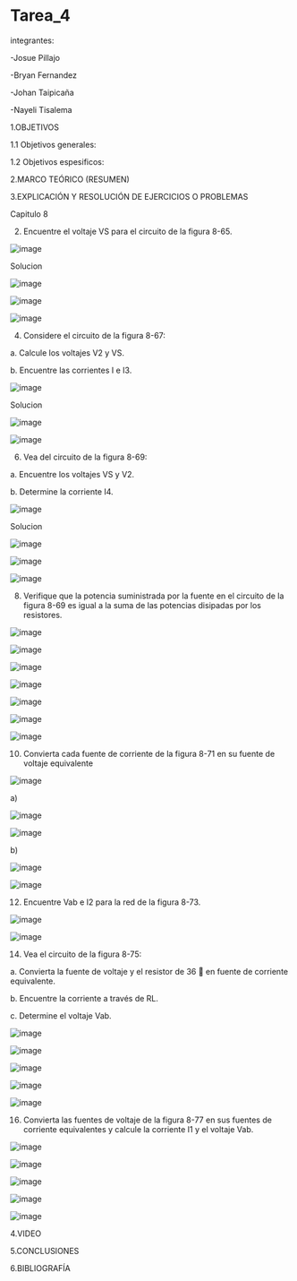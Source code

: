 # Tarea_4
integrantes:

-Josue Pillajo

-Bryan Fernandez

-Johan Taipicaña

-Nayeli Tisalema

1.OBJETIVOS

1.1 Objetivos generales: 

1.2 Objetivos espesificos:

2.MARCO TEÓRICO (RESUMEN)

3.EXPLICACIÓN Y RESOLUCIÓN DE EJERCICIOS O PROBLEMAS

Capitulo 8

2. Encuentre el voltaje VS para el circuito de la figura 8-65.

![image](https://user-images.githubusercontent.com/85320165/125551025-57fc2ee3-b387-4ed6-8fe0-0b7eeb49de20.png)

Solucion

![image](https://user-images.githubusercontent.com/85320165/125551121-85d1ebc4-3673-4cdc-a10b-6d4583366b3c.png)

![image](https://user-images.githubusercontent.com/85320165/125551145-5c6a9232-cdb5-4634-a2ae-08e428fa5262.png)

![image](https://user-images.githubusercontent.com/85320165/125551160-7b1716fd-c40b-4a76-a8a8-d3b23d21b5a2.png)


4. Considere el circuito de la figura 8-67:

a. Calcule los voltajes V2 y VS.

b. Encuentre las corrientes I e I3.

![image](https://user-images.githubusercontent.com/85320165/125551345-f496abd7-92c6-4143-b87a-f2d3cd9394c6.png)

Solucion

![image](https://user-images.githubusercontent.com/85320165/125551393-792484d9-2913-4746-ac12-10f4df23b3b9.png)

![image](https://user-images.githubusercontent.com/85320165/125551420-e85525d3-8f13-436c-b823-a190178816bf.png)

6. Vea del circuito de la figura 8-69:

a. Encuentre los voltajes VS y V2.


b. Determine la corriente I4.

![image](https://user-images.githubusercontent.com/85320165/125553832-a0979c6b-da89-4b17-b616-183e68efb532.png)

Solucion

![image](https://user-images.githubusercontent.com/85320165/125553914-e3cf5be8-38fb-48b4-8fce-c865030c1abd.png)

![image](https://user-images.githubusercontent.com/85320165/125553960-73217f59-1ac3-4a8c-9735-ef9fc7b10f73.png)

![image](https://user-images.githubusercontent.com/85320165/125554026-04faa06d-bb43-41d0-88fa-ca7d4334c5a9.png)

8. Verifique que la potencia suministrada por la fuente en el circuito de la figura
8-69 es igual a la suma de las potencias disipadas por los resistores.

![image](https://user-images.githubusercontent.com/85320165/125554353-fdd39e28-10a6-4cd1-8ff9-7c5a85e66af0.png)

![image](https://user-images.githubusercontent.com/85320165/125554517-30a306eb-5bdd-4120-8765-aa06a26ef297.png)

![image](https://user-images.githubusercontent.com/85320165/125554777-caa6e7b1-fea9-426a-a051-383437273da1.png)

![image](https://user-images.githubusercontent.com/85320165/125554807-b49975dc-9c90-4753-8b16-6f6bc976efed.png)

![image](https://user-images.githubusercontent.com/85320165/125554821-d079a3c1-cb1a-47ec-b48c-2a711ec67c95.png)

![image](https://user-images.githubusercontent.com/85320165/125554829-6c31e58d-a76b-4555-a4bd-e21e954bd01e.png)

![image](https://user-images.githubusercontent.com/85320165/125554849-f3f779ed-f865-4a69-82ca-29ac883ccacd.png)

10. Convierta cada fuente de corriente de la figura 8-71 en su fuente de voltaje
equivalente

![image](https://user-images.githubusercontent.com/85320165/125554951-4bc69c3d-6a68-4762-b54f-d683eee8fbf8.png)

a)

![image](https://user-images.githubusercontent.com/85320165/125554980-23e55d6a-f9ed-4539-8578-cf2a78cb0918.png)

![image](https://user-images.githubusercontent.com/85320165/125555448-96ee512e-8244-4511-8970-fe3d39f64f36.png)


b)

![image](https://user-images.githubusercontent.com/85320165/125555459-8645817c-953f-458b-917d-92db0f428e37.png)

![image](https://user-images.githubusercontent.com/85320165/125555553-bb0e16cb-118e-4244-bf1f-4c96bbc9d8d1.png)

12. Encuentre Vab e I2 para la red de la figura 8-73.

![image](https://user-images.githubusercontent.com/85320165/125555600-0efa88c1-06eb-4b20-af41-1411c31426a7.png)

![image](https://user-images.githubusercontent.com/85320165/125555630-984f8510-2a3c-4955-a4e1-b7eaa99eaf78.png)

14. Vea el circuito de la figura 8-75:

a. Convierta la fuente de voltaje y el resistor de 36  en fuente de corriente
equivalente.

b. Encuentre la corriente a través de RL.

c. Determine el voltaje Vab.

![image](https://user-images.githubusercontent.com/85320165/125556154-aa6819c7-daa4-4f28-940d-f80042d784af.png)


![image](https://user-images.githubusercontent.com/85320165/125556895-24e7a499-3f84-477d-842c-e7767ca828fd.png)

![image](https://user-images.githubusercontent.com/85320165/125556954-ba1c364c-5e4e-4c2b-933e-ab119877df7c.png)

![image](https://user-images.githubusercontent.com/85320165/125557024-75c72552-512b-4aa1-9b7d-45519b701fcc.png)


![image](https://user-images.githubusercontent.com/85320165/125557052-370dc8f1-bed0-403a-83f5-74a3890745b6.png)


16. Convierta las fuentes de voltaje de la figura 8-77 en sus fuentes de corriente
equivalentes y calcule la corriente I1 y el voltaje Vab.

![image](https://user-images.githubusercontent.com/85320165/125557416-9550139f-6a69-4020-bab9-5008d7fb3f2f.png)


![image](https://user-images.githubusercontent.com/85320165/125557945-a1442969-96bf-4d80-b605-559b4282800e.png)

![image](https://user-images.githubusercontent.com/85320165/125558156-1b134f9c-42ce-4db1-a9b7-0f20a98f2c88.png)

![image](https://user-images.githubusercontent.com/85320165/125558227-7a455482-69ad-474a-8512-52daeec37374.png)

![image](https://user-images.githubusercontent.com/85320165/125558282-272f96c0-f249-4c89-8a19-9696d4d01e18.png)







4.VIDEO

5.CONCLUSIONES

6.BIBLIOGRAFÍA
